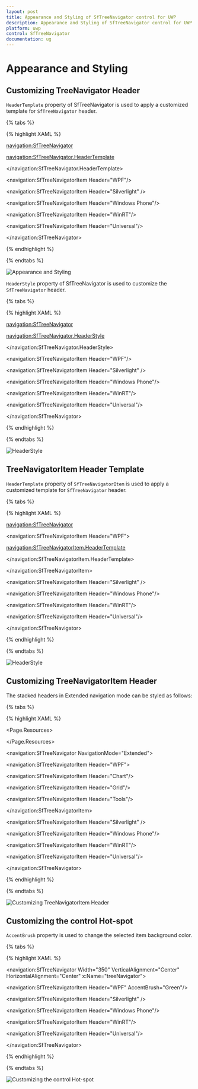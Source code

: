 ```yaml
---
layout: post
title: Appearance and Styling of SfTreeNavigator control for UWP
description: Appearance and Styling of SfTreeNavigator control for UWP
platform: uwp
control: SfTreeNavigator
documentation: ug
---
```


# Appearance and Styling

## Customizing TreeNavigator Header

`HeaderTemplate` property of SfTreeNavigator is used to apply a customized template for `SfTreeNavigator` header.

{% tabs %}

{% highlight XAML %}

<navigation:SfTreeNavigator>

<navigation:SfTreeNavigator.HeaderTemplate>

<DataTemplate>

<TextBlock Text="{Binding}" Foreground="Red"/>

</DataTemplate>

</navigation:SfTreeNavigator.HeaderTemplate>

<navigation:SfTreeNavigatorItem Header="WPF"/>

<navigation:SfTreeNavigatorItem Header="Silverlight" />

<navigation:SfTreeNavigatorItem Header="Windows Phone"/>

<navigation:SfTreeNavigatorItem Header="WinRT"/>

<navigation:SfTreeNavigatorItem Header="Universal"/>

</navigation:SfTreeNavigator>

{% endhighlight %}

{% endtabs %}

![Appearance and Styling](Appearance-and-Styling-images/Appearance-and-Styling-img2.jpeg)


`HeaderStyle` property of SfTreeNavigator is used to customize the `SfTreeNavigator` header.

{% tabs %}

{% highlight XAML %}

<navigation:SfTreeNavigator>

<navigation:SfTreeNavigator.HeaderStyle>

<Style TargetType="ContentControl">

<Setter Property="Foreground" Value="Red"/>

</Style>                      

</navigation:SfTreeNavigator.HeaderStyle>

<navigation:SfTreeNavigatorItem Header="WPF"/>

<navigation:SfTreeNavigatorItem Header="Silverlight" />

<navigation:SfTreeNavigatorItem Header="Windows Phone"/>

<navigation:SfTreeNavigatorItem Header="WinRT"/>

<navigation:SfTreeNavigatorItem Header="Universal"/>

</navigation:SfTreeNavigator>

{% endhighlight %}

{% endtabs %}

![HeaderStyle](Appearance-and-Styling-images/Appearance-and-Styling-img3.jpeg)

## TreeNavigatorItem Header Template

`HeaderTemplate` property of `SfTreeNavigatorItem` is used to apply a customized template for `SfTreeNavigator` header.

{% tabs %}

{% highlight XAML %}

<navigation:SfTreeNavigator>

<navigation:SfTreeNavigatorItem Header="WPF">

<navigation:SfTreeNavigatorItem.HeaderTemplate>

<DataTemplate>

<TextBlock Text="{Binding}" FontStyle="Italic"
           FontWeight="Bold" Foreground="Green"/>

</DataTemplate>

</navigation:SfTreeNavigatorItem.HeaderTemplate>

</navigation:SfTreeNavigatorItem>

<navigation:SfTreeNavigatorItem Header="Silverlight" />

<navigation:SfTreeNavigatorItem Header="Windows Phone"/>

<navigation:SfTreeNavigatorItem Header="WinRT"/>

<navigation:SfTreeNavigatorItem Header="Universal"/>

</navigation:SfTreeNavigator>

{% endhighlight %}

{% endtabs %}

![HeaderStyle](Appearance-and-Styling-images/Appearance-and-Styling-img4.jpeg)

## Customizing TreeNavigatorItem Header

The stacked headers in Extended navigation mode can be styled as follows:

{% tabs %}

{% highlight XAML %}

<Page.Resources>

<Style TargetType="navigation:TreeNavigatorHeaderItem">

<Setter Property="Background" Value="Pink"/>

</Style>

</Page.Resources>

<navigation:SfTreeNavigator NavigationMode="Extended">            

<navigation:SfTreeNavigatorItem Header="WPF">

<navigation:SfTreeNavigatorItem Header="Chart"/>

<navigation:SfTreeNavigatorItem Header="Grid"/>

<navigation:SfTreeNavigatorItem Header="Tools"/>

</navigation:SfTreeNavigatorItem>                                            

<navigation:SfTreeNavigatorItem Header="Silverlight" />

<navigation:SfTreeNavigatorItem Header="Windows Phone"/>

<navigation:SfTreeNavigatorItem Header="WinRT"/>

<navigation:SfTreeNavigatorItem Header="Universal"/>

</navigation:SfTreeNavigator>

{% endhighlight %}

{% endtabs %}

![Customizing TreeNavigatorItem Header](Appearance-and-Styling-images/Appearance-and-Styling-img5.jpeg)

## Customizing the control Hot-spot

`AccentBrush` property is used to change the selected item background color.

{% tabs %}

{% highlight XAML %}

<navigation:SfTreeNavigator Width="350" VerticalAlignment="Center"
                            HorizontalAlignment="Center" x:Name="treeNavigator">            

<navigation:SfTreeNavigatorItem Header="WPF" AccentBrush="Green"/>               

<navigation:SfTreeNavigatorItem Header="Silverlight" />

<navigation:SfTreeNavigatorItem Header="Windows Phone"/>

<navigation:SfTreeNavigatorItem Header="WinRT"/>

<navigation:SfTreeNavigatorItem Header="Universal"/>

</navigation:SfTreeNavigator>

{% endhighlight %}

{% endtabs %}

![Customizing the control Hot-spot](Appearance-and-Styling-images/Appearance-and-Styling-img6.jpeg)


